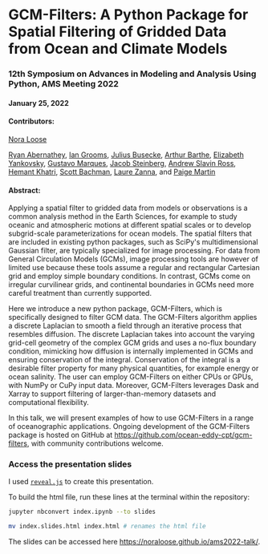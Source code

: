# GCM-Filters: A Python Package for Spatial Filtering of Gridded Data from Ocean and Climate Models

### 12th Symposium on Advances in Modeling and Analysis Using Python, AMS Meeting 2022

#### January 25, 2022

#### Contributors: 

[Nora Loose](https://noraloose.github.io/)

[Ryan Abernathey](https://github.com/rabernat), [Ian Grooms](https://github.com/iangrooms), [Julius Busecke](http://jbusecke.github.io/), [Arthur Barthe](https://github.com/arthurBarthe), [Elizabeth Yankovsky](https://github.com/ElizabethYankovsky), [Gustavo Marques](https://github.com/gustavo-marques), [Jacob Steinberg](https://github.com/jakesteinberg), [Andrew Slavin Ross](https://github.com/asross), [Hemant Khatri](https://github.com/hmkhatri), [Scott Bachman](https://github.com/sdbachman), [Laure Zanna](https://github.com/LaureZanna), and [Paige Martin](https://github.com/paigem)

#### Abstract: 

Applying a spatial filter to gridded data from models or observations is a common analysis method in the Earth Sciences, for example to study oceanic and atmospheric motions at different spatial scales or to develop subgrid-scale parameterizations for ocean models. The spatial filters that are included in existing python packages, such as SciPy's multidimensional Gaussian filter, are typically specialized for image processing. For data from General Circulation Models (GCMs), image processing tools are however of limited use because these tools assume a regular and rectangular Cartesian grid and employ simple boundary conditions. In contrast, GCMs come on irregular curvilinear grids, and continental boundaries in GCMs need more careful treatment than currently supported. 

Here we introduce a new python package, GCM-Filters, which is specifically designed to filter GCM data. The GCM-Filters algorithm applies a discrete Laplacian to smooth a field through an iterative process that resembles diffusion. The discrete Laplacian takes into account the varying grid-cell geometry of the complex GCM grids and uses a no-flux boundary condition, mimicking how diffusion is internally implemented in GCMs and ensuring conservation of the integral. Conservation of the integral is a desirable filter property for many physical quantities, for example energy or ocean salinity. The user can employ GCM-Filters on either CPUs or GPUs, with NumPy or CuPy input data. Moreover, GCM-Filters leverages Dask and Xarray to support filtering of larger-than-memory datasets and computational flexibility.

In this talk, we will present examples of how to use GCM-Filters in a range of oceanographic applications. Ongoing development of the GCM-Filters package is hosted on GitHub at https://github.com/ocean-eddy-cpt/gcm-filters, with community contributions welcome.

### Access the presentation slides

I used [`reveal.js`](https://github.com/hakimel/reveal.js) to create this presentation.

To build the html file, run these lines at the terminal within the repository:
```bash
jupyter nbconvert index.ipynb --to slides 

mv index.slides.html index.html # renames the html file
```

The slides can be accessed here https://noraloose.github.io/ams2022-talk/.


